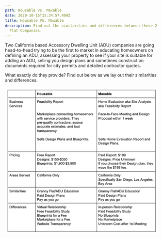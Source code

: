 ```yaml
---
path: Housable vs. Maxable
date: 2020-10-15T15:34:57.409Z
title: Housable VS. Maxable
description: Find out the similarities and differences between these 2 Granny
  Flat Companies.
---
```



Two California based Accessory Dwelling Unit (ADU) companies are going head-to-head trying to be the first to market in educating homeowners on defining an ADU, assessing your property to see if your site is suitable for adding an ADU, selling you design plans and sometimes construction documents required for city permits and detailed contractor quotes.

What exactly do they provide? Find out below as we lay out their similarities and differences.

![Housable and Maxable ](../assets/screen-shot-2020-10-19-at-5.53.06-pm.png "Housable and Maxable Comparison Chart")